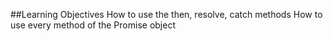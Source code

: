 ##Learning Objectives
How to use the then, resolve, catch methods
How to use every method of the Promise object